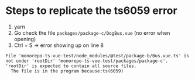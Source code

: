 # Steps to replicate the ts6059 error

1. yarn
2. Go check the file `packages/package-c/DogBus.vue` (no error when opening)
3. Ctrl + S -> error showing up on line 8

```
File 'monorepo-ts-vue-test/node_modules/@test/package-b/Bus.vue.ts' is not under 'rootDir' 'monorepo-ts-vue-test/packages/package-c'. 'rootDir' is expected to contain all source files.
  The file is in the program because:ts(6059)
```
